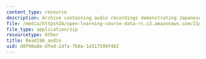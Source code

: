 ```yaml
---
content_type: resource
description: Archive containing audio recordings demonstrating Japanese pronunciation.
file: /media/https%3A/open-learning-course-data-rc.s3.amazonaws.com/21g-504-japanese-iv-spring-2009/d0f90a8edfed2dfa7b8a1a517599f462_Read19A_audio.zip
file_type: application/zip
resourcetype: Other
title: Read19A_audio
uid: d0f90a8e-dfed-2dfa-7b8a-1a517599f462
---
```

